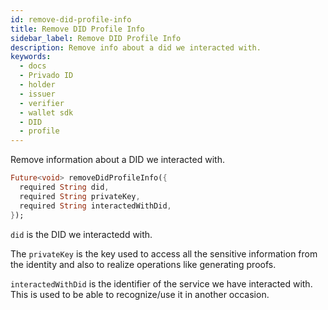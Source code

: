 ```yaml
---
id: remove-did-profile-info
title: Remove DID Profile Info
sidebar_label: Remove DID Profile Info
description: Remove info about a did we interacted with.
keywords:
  - docs
  - Privado ID
  - holder
  - issuer
  - verifier
  - wallet sdk
  - DID
  - profile
---
```


Remove information about a DID we interacted with.

```dart
Future<void> removeDidProfileInfo({
  required String did,
  required String privateKey,
  required String interactedWithDid,
});
```

`did` is the DID we interactedd with.

The `privateKey` is the key used to access all the sensitive information from the identity and also to realize operations like generating proofs.

`interactedWithDid` is the identifier of the service we have interacted with. This is used to be able to recognize/use it in another occasion.
